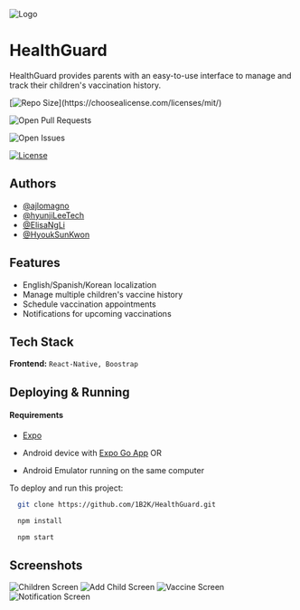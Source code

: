 
![Logo](https://raw.githubusercontent.com/1B2K/HealthGuard/master/assets/icons/logo.png)

    
# HealthGuard

HealthGuard provides parents with an easy-to-use interface to manage and track their children's vaccination history.




[![Repo Size](https://img.shields.io/github/repo-size/1B2K/HealthGuard?)](https://choosealicense.com/licenses/mit/)

![Open Pull Requests](https://img.shields.io/github/issues-pr-raw/1B2K/HealthGuard?)

![Open Issues](https://img.shields.io/github/issues-raw/1B2K/HealthGuard)

[![License](https://img.shields.io/github/license/1B2K/HealthGuard)](https://choosealicense.com/licenses/mit/)





  
## Authors

- [@ajlomagno](https://www.github.com/ajlomagno)
- [@hyunjiLeeTech](https://www.github.com/hyunjiLeeTech)
- [@ElisaNgLi](https://www.github.com/ElisaNgLi)
- [@HyoukSunKwon](https://www.github.com/HyoukSunKwon)

  
## Features

- English/Spanish/Korean localization
- Manage multiple children's vaccine history
- Schedule vaccination appointments
- Notifications for upcoming vaccinations

  
## Tech Stack

**Frontend:** ``React-Native, Boostrap``



  
## Deploying & Running

#### Requirements

- [Expo](https://expo.io/)

- Android device with [Expo Go App](https://expo.io/client) OR

- Android Emulator running on the same computer
 

To deploy and run this project:

```bash
  git clone https://github.com/1B2K/HealthGuard.git

  npm install

  npm start
```

  
## Screenshots

![Children Screen](pics/children_screen.png)
![Add Child Screen](pics/add_child_screen.png)
![Vaccine Screen](pics/vaccine_screen.png)
![Notification Screen](pics/notification_screen.png)

  

